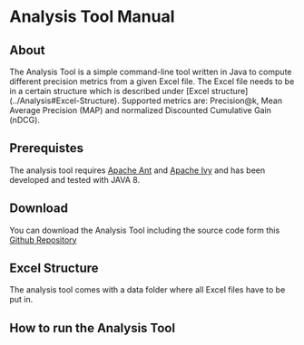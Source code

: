 # Analysis Tool Manual

## About
The Analysis Tool is a simple command-line tool written in Java to compute different precision metrics from a given Excel file. The Excel file needs to be in a certain structure which is described under [Excel structure] (../Analysis#Excel-Structure). Supported metrics are: Precision@k, Mean Average Precision (MAP) and normalized Discounted Cumulative Gain (nDCG).

## Prerequistes
The analysis tool requires [Apache Ant](https://ant.apache.org/) and [Apache Ivy](https://ant.apache.org/ivy/) and has been developed and tested with JAVA 8.

## Download
You can download the Analysis Tool including the source code form this [Github Repository](../Analysis)

## Excel Structure
The analysis tool comes with a data folder where all Excel files have to be put in.

## How to run the Analysis Tool 
